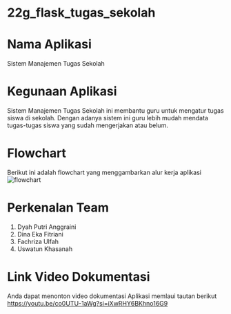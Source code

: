 # 22g_flask_tugas_sekolah
# Nama Aplikasi
  Sistem Manajemen Tugas Sekolah

# Kegunaan Aplikasi
  Sistem Manajemen Tugas Sekolah ini membantu guru untuk mengatur tugas siswa di sekolah. Dengan adanya sistem ini guru lebih mudah mendata tugas-tugas siswa yang sudah mengerjakan atau belum.
  
# Flowchart
  Berikut ini adalah flowchart yang menggambarkan alur kerja aplikasi
![flowchart](https://github.com/user-attachments/assets/e9b79aa1-32be-4348-85fc-14b92f3393da)

# Perkenalan Team
1. Dyah Putri Anggraini
2. Dina Eka Fitriani
3. Fachriza Ulfah
4. Uswatun Khasanah

# Link Video Dokumentasi
Anda dapat menonton video dokumentasi Aplikasi memlaui tautan berikut https://youtu.be/co0UTU-1aWg?si=iXwRHY6BKhno16G9
